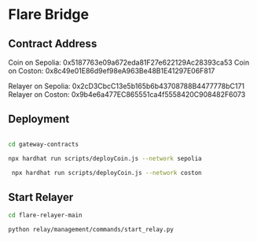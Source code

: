 # Flare Bridge

## Contract Address

Coin on Sepolia: 0x5187763e09a672eda81F27e622129Ac28393ca53
Coin on Coston: 0x8c49e01E86d9ef98eA963Be48B1E41297E06F817

Relayer on Sepolia: 0x2cD3CbcC13e5b165b6b43708788B4477778bC171
Relayer on Coston: 0x9b4e6a477EC865551ca4f5558420C908482F6073

## Deployment

```bash

cd gateway-contracts

npx hardhat run scripts/deployCoin.js --network sepolia

 npx hardhat run scripts/deployCoin.js --network coston
```

## Start Relayer

```bash
cd flare-relayer-main

python relay/management/commands/start_relay.py

```

